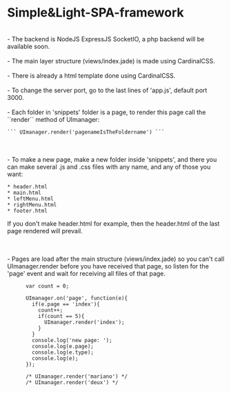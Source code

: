 # Simple&Light-SPA-framework

<br>
- The backend is NodeJS ExpressJS SocketIO, a php backend will be available soon.
<br>
<br>
- The main layer structure (views/index.jade) is made using CardinalCSS.
<br>
<br>
- There is already a html template done using CardinalCSS.
<br>
<br>
- To change the server port, go to the last lines of 'app.js', default port 3000.
<br>
<br>
- Each folder in 'snippets' folder is a page, to render this page call the ``render`` method of UImanager:

    ``` UImanager.render('pagenameIsTheFoldername') ```
<br>
<br>
- To make a new page, make a new folder inside 'snippets', and there you can make several .js and .css files
  with any name, and any of those you want:
  
    * header.html
    * main.html
    * leftMenu.html
    * rightMenu.html
    * footer.html
    
  If you don't make header.html for example, then the header.html of the last page rendered will prevail.
    
<br>
<br>
- Pages are load after the main structure (views/index.jade) so you can't call UImanager.render before you 
  have received that page, so listen for the 'page' event and wait for receiving all files of that page.
  
          var count = 0;
          
          UImanager.on('page', function(e){
            if(e.page == 'index'){
              count++;
              if(count == 5){
                UImanager.render('index');
              }
            }
            console.log('new page: ');
            console.log(e.page);
            console.log(e.type);
            console.log(e);
          });
          
          /* UImanager.render('mariano') */
          /* UImanager.render('deux') */
